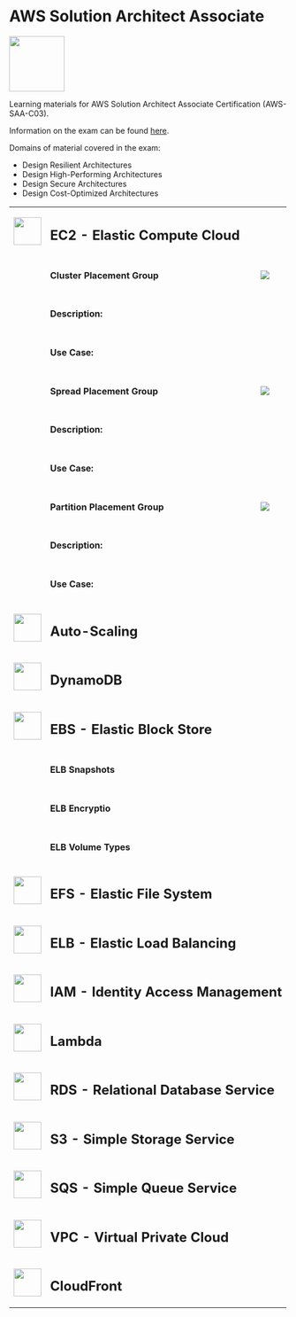 # AWS Solution Architect Associate
<img src="https://images.credly.com/images/0e284c3f-5164-4b21-8660-0d84737941bc/twitter_thumb_201604_image.png" width="100" />

Learning materials for AWS Solution Architect Associate Certification (AWS-SAA-C03).

Information on the exam can be found [here](https://aws.amazon.com/certification/certified-solutions-architect-associate/).

Domains of material covered in the exam: 
* Design Resilient Architectures
* Design High-Performing Architectures
* Design Secure Architectures
* Design Cost-Optimized Architectures

<table>
<!--     <thead>
        <tr>
            <th>Icon</th>
            <th>Name</th>
            <th>Description</th>
        </tr>
    </thead> -->
    <tbody>
        <tr>
            <td colspan=1><img src="https://github.com/cgrundman/aws-saa-c03/blob/main/icons/EC2.png" width="50"/></td>
            <td colspan=2><h2>EC2 - Elastic Compute Cloud</h2></td>
        </tr>
        <tr>
            <td></td>
            <td><h4>Cluster Placement Group</h4></td>
            <td><img src="https://github.com/cgrundman/aws-saa-c03/blob/main/images/cluster_placement_group.jpg"/></td>
        </tr>
        <tr>
            <td></td>
            <td><h4>Description:</h4></td>
            <td></td>
        </tr>
        <tr>
            <td></td>
            <td><h4>Use Case:</h4></td>
            <td></td>
        </tr>
        <tr>
            <td></td>
            <td><h4>Spread Placement Group</h4></td>
            <td><img src="https://github.com/cgrundman/aws-saa-c03/blob/main/images/spread_placement_group.jpg"/></td>
        </tr>
        <tr>
            <td></td>
            <td><h4>Description:</h4></td>
            <td></td>
        </tr>
        <tr>
            <td></td>
            <td><h4>Use Case:</h4></td>
            <td></td>
        </tr>
        <tr>
            <td></td>
            <td><h4>Partition Placement Group</h4></td>
            <td><img src="https://github.com/cgrundman/aws-saa-c03/blob/main/images/partition_placement_group.png"/></td>
        </tr>
        <tr>
            <td></td>
            <td><h4>Description:</h4></td>
            <td></td>
        </tr>
        <tr>
            <td></td>
            <td><h4>Use Case:</h4></td>
            <td></td>
        </tr>
        <tr>
            <td colspan=1><img src="https://github.com/cgrundman/aws-saa-c03/blob/main/icons/Auto-Scaling.png" width="50"/></td>
            <td colspan=2><h2>Auto-Scaling</h2></td>
        </tr>
        <tr>
            <td colspan=1><img src="https://github.com/cgrundman/aws-saa-c03/blob/main/icons/DynamoDB.png" width="50"/></td>
            <td colspan=2><h2>DynamoDB</h2></td>
        </tr>
        <tr>
            <td colspan=1><img src="https://github.com/cgrundman/aws-saa-c03/blob/main/icons/EBS.png" width="50"/></td>
            <td colspan=2><h2>EBS - Elastic Block Store</h2></td>
        </tr>
        <tr>
            <td></td>
            <td><h4>ELB Snapshots</h4></td>
            <td></td>
        </tr>
        <tr>
            <td></td>
            <td><h4>ELB Encryptio </h4></td>
            <td></td>
        </tr>
        <tr>
            <td></td>
            <td><h4>ELB Volume Types</h4></td>
            <td></td>
        </tr>
        <tr>
            <td colspan=1><img src="https://github.com/cgrundman/aws-saa-c03/blob/main/icons/EFS.png" width="50"/></td>
            <td colspan=2><h2>EFS - Elastic File System</h2></td>
        </tr>
        <tr>
            <td colspan=1><img src="https://github.com/cgrundman/aws-saa-c03/blob/main/icons/ELB.png" width="50"/></td>
            <td colspan=2><h2>ELB - Elastic Load Balancing</h2></td>
        </tr>
        <tr>
            <td colspan=1><img src="https://github.com/cgrundman/aws-saa-c03/blob/main/icons/IAM.png" width="50"/></td>
            <td colspan=2><h2>IAM - Identity Access Management</h2></td>
        </tr>
        <tr>
            <td colspan=1><img src="https://github.com/cgrundman/aws-saa-c03/blob/main/icons/Lambda.png" width="50"/></td>
            <td colspan=2><h2>Lambda</h2></td>
        </tr>
        <tr>
            <td colspan=1><img src="https://github.com/cgrundman/aws-saa-c03/blob/main/icons/RDS.png" width="50"/></td>
            <td colspan=2><h2>RDS - Relational Database Service</h2></td>
        </tr>
        <tr>
            <td colspan=1><img src="https://github.com/cgrundman/aws-saa-c03/blob/main/icons/S3.png" width="50"/></td>
            <td colspan=2><h2>S3 - Simple Storage Service</h2></td>
        </tr>
        <tr>
            <td colspan=1><img src="https://github.com/cgrundman/aws-saa-c03/blob/main/icons/SQS.png" width="50"/></td>
            <td colspan=2><h2>SQS - Simple Queue Service</h2></td>
        </tr>
        <tr>
            <td colspan=1><img src="https://github.com/cgrundman/aws-saa-c03/blob/main/icons/VPC.png" width="50"/></td>
            <td colspan=2><h2>VPC - Virtual Private Cloud</h2></td>
        </tr>
        <tr>
            <td colspan=1><img src="https://github.com/cgrundman/aws-saa-c03/blob/main/icons/CloudFront.png" width="50"/></td>
            <td colspan=2><h2>CloudFront</h2></td>
        </tr>
    </tbody>
</table>
